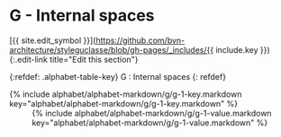 # G - Internal spaces
[{{ site.edit_symbol }}](https://github.com/bvn-architecture/styleguclasse/blob/gh-pages/_includes/{{ include.key }}){:.edit-link title="Edit this section"}

{:refdef: .alphabet-table-key}
G
: Internal spaces
{: refdef}


<dt markdown='block' >
{% include alphabet/alphabet-markdown/g/g-1-key.markdown key="alphabet/alphabet-markdown/g/g-1-key.markdown" %}
</dt>
<dd markdown='1'>
{% include alphabet/alphabet-markdown/g/g-1-value.markdown key="alphabet/alphabet-markdown/g/g-1-value.markdown" %}
</dd>
